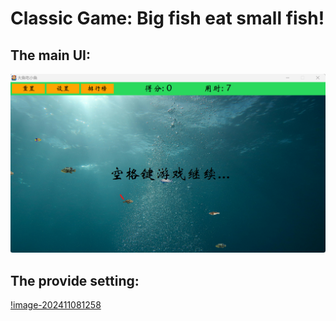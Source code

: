 # Classic Game: Big fish eat small fish!
## The main UI: 
![image-202411081257](ui/mainGame.png)

## The provide setting:
[!image-202411081258](ui/SettingUI.png)
